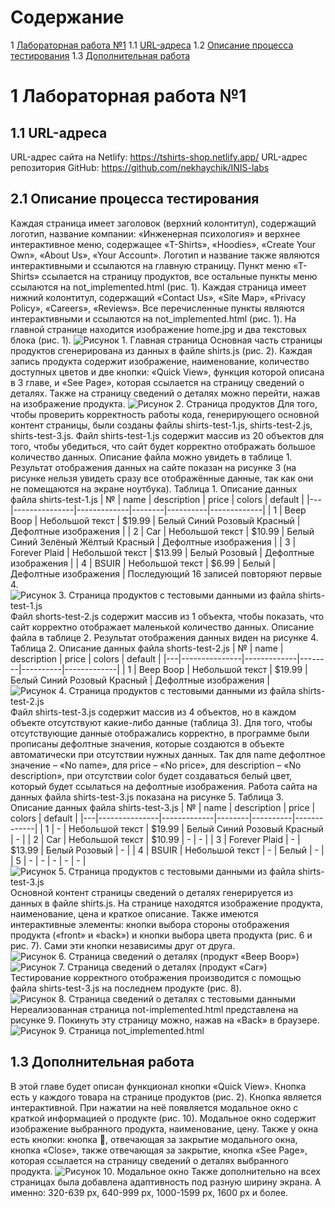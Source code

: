 # Содержание 
1 [Лабораторная работа №1](#1-Лабораторная-работа-№1)
1.1 [URL-адреса](#11-URL-адреса)
1.2 [Описание процесса тестирования](#12-Описание-процесса-тестирования)
1.3 [Дополнительная работа](#13-Дополнительная-работа)

# 1 Лабораторная работа №1

## 1.1 URL-адреса

URL-адрес сайта на Netlify: https://tshirts-shop.netlify.app/
URL-адрес репозитория GitHub: https://github.com/nekhaychik/INIS-labs 

## 2.1 Описание процесса тестирования

Каждая страница имеет заголовок (верхний колонтитул), содержащий логотип, название компании: «Инженерная психология» и верхнее интерактивное меню, содержащее «T-Shirts», «Hoodies», «Create Your Own», «About Us», «Your Account». Логотип и название также являются интерактивными и ссылаются на главную страницу. Пункт меню «T-Shirts» ссылается на страницу продуктов, все остальные пункты меню ссылаются на not_implemented.html (рис. 1).
Каждая страница имеет нижний колонтитул, содержащий «Contact Us», «Site Map», «Privacy Policy», «Careers», «Reviews». Все перечисленные пункты являются интерактивными и ссылаются на not_implemented.html (рис. 1).
На главной странице находится изображение home.jpg и два текстовых блока (рис. 1).
![Рисунок 1. Главная страница](https://i.imgur.com/ZH6fEJQ.jpg)
Основная часть страницы продуктов сгенерирована из данных в файле shirts.js (рис. 2). Каждая запись продукта содержит изображение, наименование, количество доступных цветов и две кнопки: «Quick View», функция которой описана в 3 главе, и «See Page», которая ссылается на страницу сведений о деталях. Также на страницу сведений о деталях можно перейти, нажав на изображение продукта.
![Рисунок 2. Страница продуктов](https://i.imgur.com/xN1UPTQ.jpg)
Для того, чтобы проверить корректность работы кода, генерирующего основной контент страницы, были созданы файлы shirts-test-1.js, shirts-test-2.js, shirts-test-3.js.
Файл shirts-test-1.js содержит массив из 20 объектов для того, чтобы убедиться, что сайт будет корректно отображать большое количество данных. Описание файла можно увидеть в таблице 1. Результат отображения данных на сайте показан на рисунке 3 (на рисунке нельзя увидеть сразу все отображённые данные, так как они не помещаются на экране ноутбука).
Таблица 1. Описание данных файла shirts-test-1.js
| № | name | description | price | colors | default |
|---|---------------|-------------|--------|----------|-------------|
| 1 | Beep Boop | Небольшой текст | $19.99 | Белый Синий Розовый Красный | Дефолтные изображения |
| 2 | Car | Небольшой текст | $10.99 | Белый Синий Зелёный Жёлтый Красный | Дефолтные изображения |
| 3 | Forever Plaid | Небольшой текст | $13.99 | Белый Розовый | Дефолтные изображения |
| 4 | BSUIR | Небольшой текст | $6.99 | Белый | Дефолтные изображения |
Последующий 16 записей повторяют первые 4.
![Рисунок 3. Страница продуктов с тестовыми данными из файла shirts-test-1.js](https://i.imgur.com/xMDS3TZ.jpg)
Файл shorts-test-2.js содержит массив из 1 объекта, чтобы показать, что сайт корректно отображает маленькой количество данных. Описание файла в таблице 2. Результат отображения данных виден на рисунке 4.
Таблица 2. Описание данных файла shorts-test-2.js
| № | name | description | price | colors | default |
|---|---------------|-------------|--------|----------|-------------|
| 1 | Beep Boop | Небольшой текст | $19.99 | Белый Синий Розовый Красный | Дефолтные изображения |
![Рисунок 4. Страница продуктов с тестовыми данными из файла shirts-test-2.js](https://i.imgur.com/uqBf5RO.jpg)
Файл shirts-test-3.js содержит массив из 4 объектов, но в каждом объекте отсутствуют какие-либо данные (таблица 3). Для того, чтобы отсутствующие данные отображались корректно, в программе были прописаны дефолтные значения, которые создаются в объекте автоматически при отсутствии нужных данных.
Так для name дефолтное значение – «No name», для price – «No price», для description – «No description», при отсутствии color будет создаваться белый цвет, который будет ссылаться на дефолтные изображения.
Работа сайта на данных файла shirts-test-3.js показана на рисунке 5.
Таблица 3. Описание данных файла shirts-test-3.js
| № | name | description | price | colors | default |
|---|---------------|-------------|--------|----------|-------------|
| 1 | - | Небольшой текст | $19.99 | Белый Синий Розовый Красный | - |
| 2 | Car | Небольшой текст | $10.99 | - | - |
| 3 | Forever Plaid | - | $13.99 | Белый Розовый | - |
| 4 | BSUIR | Небольшой текст | - | Белый | - |
| 5 | - | - | - | - | - |
![Рисунок 5. Страница продуктов с тестовыми данными из файла shirts-test-3.js](https://i.imgur.com/F1bt1UZ.jpg)
Основной контент страницы сведений о деталях генерируется из данных в файле shirts.js. На странице находятся изображение продукта, наименование, цена и краткое описание. Также имеются интерактивные элементы: кнопки выбора стороны отображения продукта («front» и «back») и кнопки выбора цвета продукта (рис. 6 и рис. 7). Сами эти кнопки независимы друг от друга.
![Рисунок 6. Страница сведений о деталях (продукт «Beep Boop»)](https://i.imgur.com/ytHVrU0.jpg)
![Рисунок 7. Страница сведений о деталях (продукт «Car»)](https://i.imgur.com/KmGFZ8m.jpg)
Тестирование корректного отображения производится с помощью файла shirts-test-3.js на последнем продукте (рис. 8).
![Рисунок 8. Страница сведений о деталях с тестовыми данными](https://i.imgur.com/7fiVAQk.jpg)
Нереализованная страница not-implemented.html представлена на рисунке 9. Покинуть эту страницу можно, нажав на «Back» в браузере.
![Рисунок 9. Страница not_implemented.html ](https://i.imgur.com/9fVlTet.jpg)

## 1.3 Дополнительная работа

В этой главе будет описан функционал кнопки «Quick View». Кнопка есть у каждого товара на странице продуктов (рис. 2). Кнопка является интерактивной. При нажатии на неё появляется модальное окно с краткой информацией о продукте (рис. 10). Модальное окно содержит изображение выбранного продукта, наименование, цену. Также у окна есть кнопки: кнопка , отвечающая за закрытие модального окна, кнопка «Close», также отвечающая за закрытие, кнопка «See Page», которая ссылается на страницу сведений о деталях выбранного продукта.
![Рисунок 10. Модальное окно](https://i.imgur.com/daAIh0p.jpg)
Также дополнительно на всех страницах была добавлена адаптивность под разную ширину экрана. А именно: 320-639 px, 640-999 px, 1000-1599 px, 1600 px и более.
